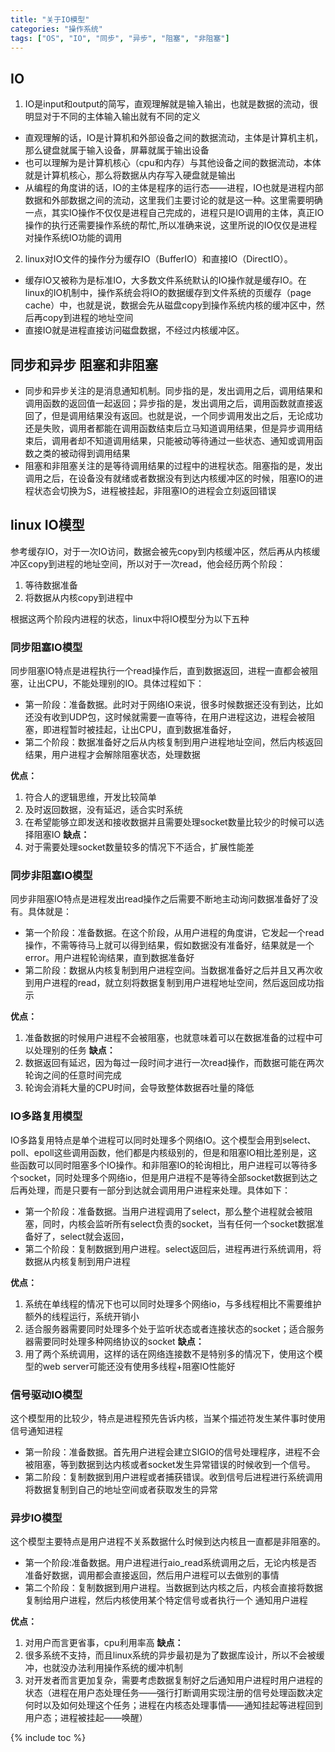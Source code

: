 ```yaml
---
title: "关于IO模型"
categories: "操作系统"
tags: ["OS", "IO", "同步", "异步", "阻塞", "非阻塞"]
---
```


## IO
1. IO是input和output的简写，直观理解就是输入输出，也就是数据的流动，很明显对于不同的主体输入输出就有不同的定义

- 直观理解的话，IO是计算机和外部设备之间的数据流动，主体是计算机主机，那么键盘就属于输入设备，屏幕就属于输出设备
- 也可以理解为是计算机核心（cpu和内存）与其他设备之间的数据流动，本体就是计算机核心，那么将数据从内存写入硬盘就是输出
- 从编程的角度讲的话，IO的主体是程序的运行态——进程，IO也就是进程内部数据和外部数据之间的流动，这里我们主要讨论的就是这一种。这里需要明确一点，其实IO操作不仅仅是进程自己完成的，进程只是IO调用的主体，真正IO操作的执行还需要操作系统的帮忙,所以准确来说，这里所说的IO仅仅是进程对操作系统IO功能的调用

2. linux对IO文件的操作分为缓存IO（BufferIO）和直接IO（DirectIO）。
- 缓存IO又被称为是标准IO，大多数文件系统默认的IO操作就是缓存IO。在linux的IO机制中，操作系统会将IO的数据缓存到文件系统的页缓存（page cache）中，也就是说，数据会先从磁盘copy到操作系统内核的缓冲区中，然后再copy到进程的地址空间
- 直接IO就是进程直接访问磁盘数据，不经过内核缓冲区。


## 同步和异步 阻塞和非阻塞
 - 同步和异步关注的是消息通知机制。同步指的是，发出调用之后，调用结果和调用函数的返回值一起返回；异步指的是，发出调用之后，调用函数就直接返回了，但是调用结果没有返回。也就是说，一个同步调用发出之后，无论成功还是失败，调用者都能在调用函数结束后立马知道调用结果，但是异步调用结束后，调用者却不知道调用结果，只能被动等待通过一些状态、通知或调用函数之类的被动得到调用结果
 - 阻塞和非阻塞关注的是等待调用结果的过程中的进程状态。阻塞指的是，发出调用之后，在设备没有就绪或者数据没有到达内核缓冲区的时候，阻塞IO的进程状态会切换为S，进程被挂起，非阻塞IO的进程会立刻返回错误

## linux IO模型
参考缓存IO，对于一次IO访问，数据会被先copy到内核缓冲区，然后再从内核缓冲区copy到进程的地址空间，所以对于一次read，他会经历两个阶段：
1. 等待数据准备
2. 将数据从内核copy到进程中

根据这两个阶段内进程的状态，linux中将IO模型分为以下五种

### 同步阻塞IO模型
同步阻塞IO特点是进程执行一个read操作后，直到数据返回，进程一直都会被阻塞，让出CPU，不能处理别的IO。具体过程如下：

- 第一阶段：准备数据。此时对于网络IO来说，很多时候数据还没有到达，比如还没有收到UDP包，这时候就需要一直等待，在用户进程这边，进程会被阻塞，即进程暂时被挂起，让出CPU，直到数据准备好，
- 第二个阶段：数据准备好之后从内核复制到用户进程地址空间，然后内核返回结果，用户进程才会解除阻塞状态，处理数据


**优点：**
1. 符合人的逻辑思维，开发比较简单
2. 及时返回数据，没有延迟，适合实时系统
3. 在希望能够立即发送和接收数据并且需要处理socket数量比较少的时候可以选择阻塞IO
**缺点：**
1. 对于需要处理socket数量较多的情况下不适合，扩展性能差

### 同步非阻塞IO模型
同步非阻塞IO特点是进程发出read操作之后需要不断地主动询问数据准备好了没有。具体就是：

- 第一个阶段：准备数据。在这个阶段，从用户进程的角度讲，它发起一个read操作，不需等待马上就可以得到结果，假如数据没有准备好，结果就是一个error。用户进程轮询结果，直到数据准备好
- 第二阶段：数据从内核复制到用户进程空间。当数据准备好之后并且又再次收到用户进程的read，就立刻将数据复制到用户进程地址空间，然后返回成功指示

**优点：**
1. 准备数据的时候用户进程不会被阻塞，也就意味着可以在数据准备的过程中可以处理别的任务
**缺点：**
1. 数据返回有延迟，因为每过一段时间才进行一次read操作，而数据可能在两次轮询之间的任意时间完成
2. 轮询会消耗大量的CPU时间，会导致整体数据吞吐量的降低

### IO多路复用模型
IO多路复用特点是单个进程可以同时处理多个网络IO。这个模型会用到select、poll、epoll这些调用函数，他们都是内核级别的，但是和阻塞IO相比差别是，这些函数可以同时阻塞多个IO操作。和非阻塞IO的轮询相比，用户进程可以等待多个socket，同时处理多个网络io，但是用户进程不是等待全部socket数据到达之后再处理，而是只要有一部分到达就会调用用户进程来处理。具体如下：

- 第一个阶段：准备数据。当用户进程调用了select，那么整个进程就会被阻塞，同时，内核会监听所有select负责的socket，当有任何一个socket数据准备好了，select就会返回，
- 第二个阶段：复制数据到用户进程。select返回后，进程再进行系统调用，将数据从内核复制到用户进程

**优点：**
1. 系统在单线程的情况下也可以同时处理多个网络io，与多线程相比不需要维护额外的线程运行，系统开销小
2. 适合服务器需要同时处理多个处于监听状态或者连接状态的socket；适合服务器需要同时处理多种网络协议的socket
**缺点：**
1. 用了两个系统调用，这样的话在网络连接数不是特别多的情况下，使用这个模型的web server可能还没有使用多线程+阻塞IO性能好

### 信号驱动IO模型
这个模型用的比较少，特点是进程预先告诉内核，当某个描述符发生某件事时使用信号通知进程

- 第一阶段：准备数据。首先用户进程会建立SIGIO的信号处理程序，进程不会被阻塞，等到数据到达内核或者socket发生异常错误的时候收到一个信号。
- 第二阶段：复制数据到用户进程或者捕获错误。收到信号后进程进行系统调用将数据复制到自己的地址空间或者获取发生的异常

### 异步IO模型
这个模型主要特点是用户进程不关系数据什么时候到达内核且一直都是非阻塞的。

- 第一个阶段:准备数据。用户进程进行aio_read系统调用之后，无论内核是否准备好数据，调用都会直接返回，然后用户进程可以去做别的事情
- 第二个阶段：复制数据到用户进程。当数据到达内核之后，内核会直接将数据复制给用户进程，然后内核使用某个特定信号或者执行一个 通知用户进程

**优点：**
1. 对用户而言更省事，cpu利用率高
**缺点：**
1. 很多系统不支持，而且linux系统的异步最初是为了数据库设计，所以不会被缓冲，也就没办法利用操作系统的缓冲机制
2. 对开发者而言更加复杂，需要考虑数据复制好之后通知用户进程时用户进程的状态（进程在用户态处理任务——强行打断调用实现注册的信号处理函数决定何时以及如何处理这个任务；进程在内核态处理事情——通知挂起等进程回到用户态；进程被挂起——唤醒）

{% include toc %}